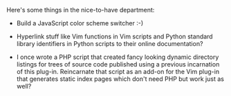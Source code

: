 Here's some things in the nice-to-have department:

 * Build a JavaScript color scheme switcher :-)

 * Hyperlink stuff like Vim functions in Vim scripts and Python standard
   library identifiers in Python scripts to their online documentation?

 * I once wrote a PHP script that created fancy looking dynamic directory
   listings for trees of source code published using a previous incarnation of
   this plug-in. Reincarnate that script as an add-on for the Vim plug-in that
   generates static index pages which don't need PHP but work just as well?
